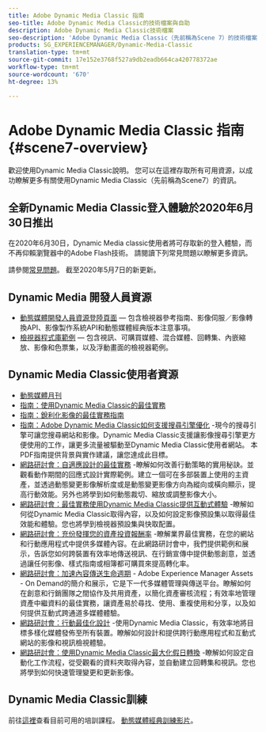 ```yaml
---
title: Adobe Dynamic Media Classic 指南
seo-title: Adobe Dynamic Media Classic的技術檔案與自助
description: Adobe Dynamic Media Classic技術檔案
seo-description: 'Adobe Dynamic Media Classic（先前稱為Scene 7）的技術檔案、發行說明和自助資料 '
products: SG_EXPERIENCEMANAGER/Dynamic-Media-Classic
translation-type: tm+mt
source-git-commit: 17e152e3768f527a9db2eadb664ca420778372ae
workflow-type: tm+mt
source-wordcount: '670'
ht-degree: 13%

---
```



# Adobe Dynamic Media Classic 指南 {#scene7-overview}

歡迎使用Dynamic Media Classic說明。 您可以在這裡存取所有可用資源，以成功瞭解更多有關使用Dynamic Media Classic（先前稱為Scene7）的資訊。

## 全新Dynamic Media Classic登入體驗於2020年6月30日推出

在2020年6月30日，Dynamic Media classic使用者將可存取新的登入體驗，而不再仰賴瀏覽器中的Adobe Flash技術。 請閱讀下列常見問題以瞭解更多資訊。

請參閱[常見問題](new-ui-2020.md)。 截至2020年5月7日的新更新。

## Dynamic Media 開發人員資源

* [動態媒體開發人員資源登陸頁面](https://docs.adobe.com/content/help/en/dynamic-media-developer-resources/landing/home.html) — 包含檢視器參考指南、影像伺服／影像轉換API、影像製作系統API和動態媒體經典版本注意事項。
* [檢視器程式庫範例](https://landing.adobe.com/tw/na/dynamic-media/ctir-2755/live-demos.html) — 包含視訊、可購買媒體、混合媒體、回轉集、內嵌縮放、影像和色票集，以及浮動畫面的檢視器範例。

## Dynamic Media Classic使用者資源

* [動態媒體月刊](dynamic-media-newsletter.md)
* [指南：使用Dynamic Media Classic的最佳實務](https://www.adobe.com/content/dam/www/us/en/marketing/experience-manager-assets/dynamic-media/adobe-dynamic-media-classic-best-practices-guide.pdf)
* [指南：銳利化影像的最佳實務指南](/help/assets/s7_sharpening_images.pdf)
* [指南：Adobe Dynamic Media Classic如何支援搜尋引擎優化](/help/assets/s7_seo.pdf) -現今的搜尋引擎可讓您搜尋網站和影像。Dynamic Media Classic支援讓影像搜尋引擎更方便使用的工作，讓更多流量被驅動至Dynamic Media Classic使用者網站。 本PDF指南提供背景與實作建議，讓您達成此目標。
* [網路研討會：自適應設計的最佳實務](http://offers.adobe.com/en/na/marketing/landings/_40458_responsive_design_live_on_demand_webinar.html) -瞭解如何改善行動策略的實用秘訣。並觀看動作期間的回應式設計實際範例。建立一個可在多部裝置上使用的主資產，並透過動態變更影像解析度或是動態變更影像方向為縱向或橫向顯示，提高行動效能。另外也將學到如何動態裁切、縮放或調整影像大小。
* [網路研討會：最佳實務使用Dynamic Media Classic提供互動式體驗](http://seminars.adobeconnect.com/p7wb8ej3u6d/) -瞭解如何從Dynamic Media Classic取得內容，以及如何設定影像預設集以取得最佳效能和體驗。您也將學到檢視器預設集與快取配置。
* [網路研討會：充份發揮您的資產投資報酬率](https://adobecustomersuccess.adobeconnect.com/p5ar3hfrrec/?launcher=false&amp;fcsContent=true&amp;pbMode=normal&amp;proto=true) -瞭解業界最佳實務，在您的網站和行動應用程式中提供多媒體內容。在此網路研討會中，我們提供範例和展示，告訴您如何跨裝置有效率地傳送視訊、在行銷宣傳中提供動態創意，並透過讓任何影像、樣式指南或相簿都可購買來提高轉化率。
* [網路研討會：加速內容傳送生命週期](https://adobecustomersuccess.adobeconnect.com/p88ducm9pqv/) - Adobe Experience Manager Assets - On Demand的簡介和展示，它是下一代多媒體管理與傳送平台。瞭解如何在創意和行銷團隊之間協作及共用資產，以簡化資產審核流程；有效率地管理資產中繼資料的最佳實務，讓資產易於尋找、使用、重複使用和分享，以及如何提供互動式跨通道多媒體體驗。
* [網路研討會：行動最佳化設計](https://adobecustomersuccess.adobeconnect.com/p6oqd3wydif/?launcher=false&amp;fcsContent=true&amp;pbMode=normal&amp;proto=true) -使用Dynamic Media Classic，有效率地將目標多樣化媒體發佈至所有裝置。瞭解如何設計和提供跨行動應用程式和互動式網站的影像和視訊檢視體驗。
* [網路研討會：使用Dynamic Media Classic最大化假日轉換](https://adobecustomersuccess.adobeconnect.com/p32n1yr85c9/?proto=true) -瞭解如何設定自動化工作流程，從受觀看的資料夾取得內容，並自動建立回轉集和視訊。您也將學到如何快速管理變更和更新影像。

## Dynamic Media Classic訓練

前往[這裡](http://training.adobe.com/training/courses.html#product=adobe-scene7)查看目前可用的培訓課程。
[動態媒體經典訓練影片](/help/training-videos.md)。
